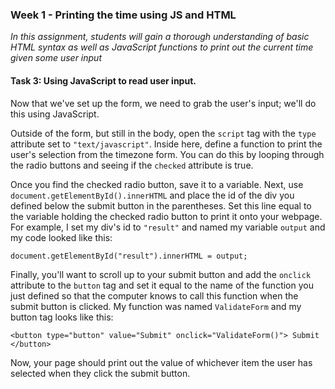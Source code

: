 ### Week 1 - Printing the time using JS and HTML 

*In this assignment, students will gain a thorough understanding of basic HTML syntax as well as JavaScript functions to print out the current time given some user input*

#### Task 3: Using JavaScript to read user input.

Now that we've set up the form, we need to grab the user's input; we'll do this using JavaScript. 

Outside of the form, but still in the body, open the `script` tag with the `type` attribute set to `"text/javascript"`.  Inside here, define a function to print the user's selection from the timezone form.  You can do this by looping through the radio buttons and seeing if the `checked` attribute is true.

Once you find the checked radio button, save it to a variable.  Next, use `document.getElementById().innerHTML` and place the id of the div you defined below the submit button in the parentheses.  Set this line equal to the variable holding the checked radio button to print it onto your webpage.  For example, I set my div's id to `"result"` and named my variable `output` and my code looked like this:

`document.getElementById("result").innerHTML = output;`

Finally, you'll want to scroll up to your submit button and add the `onclick` attribute to the `button` tag and set it equal to the name of the function you just defined so that the computer knows to call this function when the submit button is clicked.  My function was named `ValidateForm` and my button tag looks like this:

`<button type="button" value="Submit" onclick="ValidateForm()"> Submit </button>`

Now, your page should print out the value of whichever item the user has selected when they click the submit button.